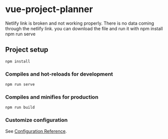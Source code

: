 # vue-project-planner

Netlify link is broken and not working properly. There is no data coming through the netlify link. you can download the file and run it with 
npm install
npm run serve


## Project setup
```
npm install
```

### Compiles and hot-reloads for development
```
npm run serve
```

### Compiles and minifies for production
```
npm run build
```

### Customize configuration
See [Configuration Reference](https://cli.vuejs.org/config/).
